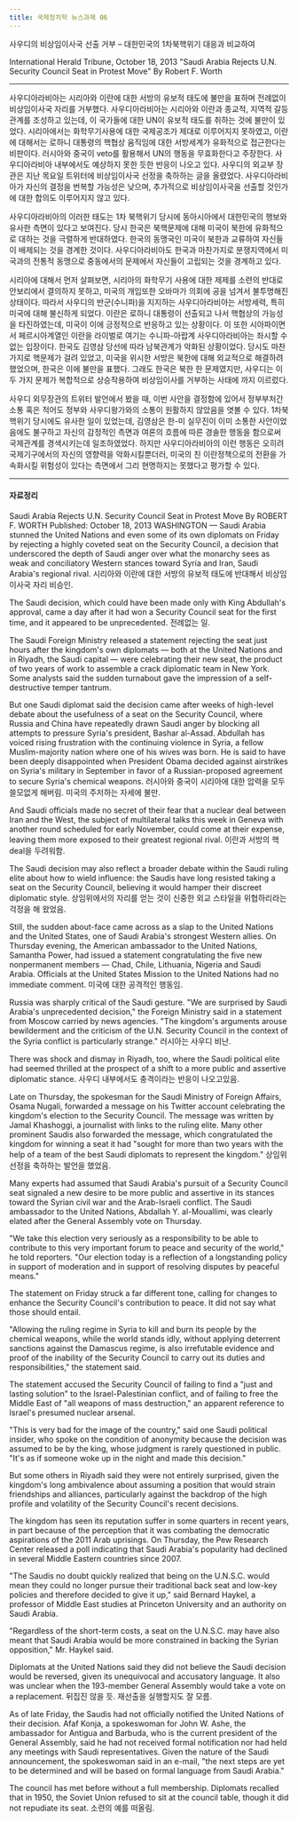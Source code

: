```yaml
---
title: 국제정치학 뉴스과제 06
---
```


사우디의 비상임이사국 선출 거부 – 대한민국의 1차북핵위기 대응과 비교하여

International Herald Tribune, October 18, 2013
"Saudi Arabia Rejects U.N. Security Council Seat in Protest Move" By Robert F. Worth

---

사우디아라비아는 시리아와 이란에 대한 서방의 유보적 태도에 불만을 표하며 전례없이 비상임이사국 자리를 거부했다. 사우디아라비아는 시리아와 이란과 종교적, 지역적 갈등관계를 조성하고 있는데, 이 국가들에 대한 UN이 유보적 태도를 취하는 것에 불만이 있었다. 시리아에서는 화학무기사용에 대한 국제공조가 제대로 이루어지지 못하였고, 이란에 대해서는 로하니 대통령의 핵협상 움직임에 대한 서방세계가 유화적으로 접근한다는 비판이다. 러시아와 중국이 veto를 활용해서 UN의 행동을 무효화한다고 주장한다. 사우디아라비아 내부에서도 예상하지 못한 듯한 반응이 나오고 있다. 사우디의 외교부 장관은 지난 목요일 트위터에 비상임이사국 선정을 축하하는 글을 올렸었다. 사우디아라비아가 자신의 결정을 번복할 가능성은 낮으며, 추가적으로 비상임이사국을 선출할 것인가에 대한 합의도 이루어지지 않고 있다.

사우디아라비아의 이러한 태도는 1차 북핵위기 당시에 동아시아에서 대한민국의 행보와 유사한 측면이 있다고 보여진다. 당시 한국은 북핵문제에 대해 미국이 북한에 유화적으로 대하는 것을 극렬하게 반대하였다. 한국의 동맹국인 미국이 북한과 교류하여 자신들이 배제되는 것을 경계한 것이다. 사우디아라비아도 한국과 마찬가지로 분쟁지역에서 미국과의 전통적 동맹으로 중동에서의 문제에서 자신들이 고립되는 것을 경계하고 있다.

시리아에 대해서 먼저 살펴보면, 시리아의 화학무기 사용에 대한 제제를 소련의 반대로 안보리에서 결의하지 못하고, 미국의 개입또한 오바마가 의회에 공을 넘겨서 불투명해진 상태이다. 따라서 사우디의 반군(수니파)을 지지하는 사우디아라비아는 서방세력, 특히 미국에 대해 불신하게 되었다. 이란은 로하니 대통령이 선출되고 나서 핵협상의 가능성을 타진하였는데, 미국이 이에 긍정적으로 반응하고 있는 상황이다. 이 또한 시아파이면서 페르시아계열인 이란을 라이벌로 여기는 수니파-아랍계 사우디아라비아는 좌시할 수 없는 입장이다. 한국도 김영삼 당선에 따라 남북관계가 악화된 상황이었다. 당시도 마찬가지로 핵문제가 걸려 있었고, 미국을 위시한 서방은 북한에 대해 외교적으로 해결하려 했었으며, 한국은 이에 불만을 표했다. 그래도 한국은 북한 한 문제였지만, 사우디는 이 두 가지 문제가 복합적으로 상승작용하여 비상임이사를 거부하는 사태에 까지 이르렀다.

사우디 외무장관의 트위터 발언에서 봤을 때, 이번 사안을 결정함에 있어서 정부부처간 소통 혹은 적어도 정부와 사우디왕가와의 소통이 원활하지 않았음을 엿볼 수 있다. 1차북핵위기 당시에도 유사한 일이 있었는데, 김영삼은 한-미 실무진이 이미 소통한 사안이었음에도 불구하고 자신의 감정적인 측면과 여론의 흐름에 따른 경솔한 행동을 함으로써 국제관계를 경색시키는데 일조하였었다. 하지만 사우디아라비아의 이런 행동은 오히려 국제기구에서의 자신의 영향력을 악화시킬뿐더러, 미국의 친 이란정책으로의 전환을 가속화시킬 위험성이 있다는 측면에서 그리 현명하지는 못했다고 평가할 수 있다.

---

#### 자료정리

Saudi Arabia Rejects U.N. Security Council Seat in Protest Move
By ROBERT F. WORTH
Published: October 18, 2013
WASHINGTON — Saudi Arabia stunned the United Nations and even some of its own diplomats on Friday by rejecting a highly coveted seat on the Security Council, a decision that underscored the depth of Saudi anger over what the monarchy sees as weak and conciliatory Western stances toward Syria and Iran, Saudi Arabia's regional rival. 시리아와 이란에 대한 서방의 유보적 태도에 반대해서 비상임이사국 자리 비승인.

The Saudi decision, which could have been made only with King Abdullah's approval, came a day after it had won a Security Council seat for the first time, and it appeared to be unprecedented. 전례없는 일.

The Saudi Foreign Ministry released a statement rejecting the seat just hours after the kingdom's own diplomats — both at the United Nations and in Riyadh, the Saudi capital — were celebrating their new seat, the product of two years of work to assemble a crack diplomatic team in New York. Some analysts said the sudden turnabout gave the impression of a self-destructive temper tantrum.

But one Saudi diplomat said the decision came after weeks of high-level debate about the usefulness of a seat on the Security Council, where Russia and China have repeatedly drawn Saudi anger by blocking all attempts to pressure Syria's president, Bashar al-Assad. Abdullah has voiced rising frustration with the continuing violence in Syria, a fellow Muslim-majority nation where one of his wives was born. He is said to have been deeply disappointed when President Obama decided against airstrikes on Syria's military in September in favor of a Russian-proposed agreement to secure Syria's chemical weapons. 러시아와 중국이 시리아에 대한 압력을 모두 쓸모없게 해버림. 미국의 주저하는 자세에 불만.

And Saudi officials made no secret of their fear that a nuclear deal between Iran and the West, the subject of multilateral talks this week in Geneva with another round scheduled for early November, could come at their expense, leaving them more exposed to their greatest regional rival. 이란과 서방의 핵deal을 두려워함.

The Saudi decision may also reflect a broader debate within the Saudi ruling elite about how to wield influence: the Saudis have long resisted taking a seat on the Security Council, believing it would hamper their discreet diplomatic style. 상임위에서의 자리를 얻는 것이 신중한 외교 스타일을 위협하리라는 걱정을 해 왔었음.

Still, the sudden about-face came across as a slap to the United Nations and the United States, one of Saudi Arabia's strongest Western allies. On Thursday evening, the American ambassador to the United Nations, Samantha Power, had issued a statement congratulating the five new nonpermanent members — Chad, Chile, Lithuania, Nigeria and Saudi Arabia. Officials at the United States Mission to the United Nations had no immediate comment. 미국에 대한 공격적인 행동임.

Russia was sharply critical of the Saudi gesture. "We are surprised by Saudi Arabia's unprecedented decision," the Foreign Ministry said in a statement from Moscow carried by news agencies. "The kingdom's arguments arouse bewilderment and the criticism of the U.N. Security Council in the context of the Syria conflict is particularly strange." 러시아는 사우디 비난.

There was shock and dismay in Riyadh, too, where the Saudi political elite had seemed thrilled at the prospect of a shift to a more public and assertive diplomatic stance. 사우디 내부에서도 충격이라는 반응이 나오고있음.

Late on Thursday, the spokesman for the Saudi Ministry of Foreign Affairs, Osama Nugali, forwarded a message on his Twitter account celebrating the kingdom's election to the Security Council. The message was written by Jamal Khashoggi, a journalist with links to the ruling elite. Many other prominent Saudis also forwarded the message, which congratulated the kingdom for winning a seat it had "sought for more than two years with the help of a team of the best Saudi diplomats to represent the kingdom." 상임위 선정을 축하하는 발언을 했었음.

Many experts had assumed that Saudi Arabia's pursuit of a Security Council seat signaled a new desire to be more public and assertive in its stances toward the Syrian civil war and the Arab-Israeli conflict. The Saudi ambassador to the United Nations, Abdallah Y. al-Mouallimi, was clearly elated after the General Assembly vote on Thursday.

"We take this election very seriously as a responsibility to be able to contribute to this very important forum to peace and security of the world," he told reporters. "Our election today is a reflection of a longstanding policy in support of moderation and in support of resolving disputes by peaceful means."

The statement on Friday struck a far different tone, calling for changes to enhance the Security Council's contribution to peace. It did not say what those should entail.

"Allowing the ruling regime in Syria to kill and burn its people by the chemical weapons, while the world stands idly, without applying deterrent sanctions against the Damascus regime, is also irrefutable evidence and proof of the inability of the Security Council to carry out its duties and responsibilities," the statement said.

The statement accused the Security Council of failing to find a "just and lasting solution" to the Israel-Palestinian conflict, and of failing to free the Middle East of "all weapons of mass destruction," an apparent reference to Israel's presumed nuclear arsenal.

"This is very bad for the image of the country," said one Saudi political insider, who spoke on the condition of anonymity because the decision was assumed to be by the king, whose judgment is rarely questioned in public. "It's as if someone woke up in the night and made this decision."

But some others in Riyadh said they were not entirely surprised, given the kingdom's long ambivalence about assuming a position that would strain friendships and alliances, particularly against the backdrop of the high profile and volatility of the Security Council's recent decisions.

The kingdom has seen its reputation suffer in some quarters in recent years, in part because of the perception that it was combating the democratic aspirations of the 2011 Arab uprisings. On Thursday, the Pew Research Center released a poll indicating that Saudi Arabia's popularity had declined in several Middle Eastern countries since 2007.

"The Saudis no doubt quickly realized that being on the U.N.S.C. would mean they could no longer pursue their traditional back seat and low-key policies and therefore decided to give it up," said Bernard Haykel, a professor of Middle East studies at Princeton University and an authority on Saudi Arabia.

"Regardless of the short-term costs, a seat on the U.N.S.C. may have also meant that Saudi Arabia would be more constrained in backing the Syrian opposition," Mr. Haykel said.

Diplomats at the United Nations said they did not believe the Saudi decision would be reversed, given its unequivocal and accusatory language. It also was unclear when the 193-member General Assembly would take a vote on a replacement. 뒤집진 않을 듯. 재선출을 실행할지도 잘 모름.

As of late Friday, the Saudis had not officially notified the United Nations of their decision. Afaf Konja, a spokeswoman for John W. Ashe, the ambassador for Antigua and Barbuda, who is the current president of the General Assembly, said he had not received formal notification nor had held any meetings with Saudi representatives. Given the nature of the Saudi announcement, the spokeswoman said in an e-mail, "the next steps are yet to be determined and will be based on formal language from Saudi Arabia."

The council has met before without a full membership. Diplomats recalled that in 1950, the Soviet Union refused to sit at the council table, though it did not repudiate its seat. 소련의 예를 떠올림.
